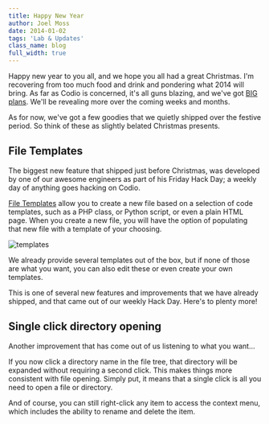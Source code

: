 ```yaml
---
title: Happy New Year
author: Joel Moss
date: 2014-01-02
tags: 'Lab & Updates'
class_name: blog
full_width: true
---
```


Happy new year to you all, and we hope you all had a great Christmas. I'm recovering from too much food and drink and pondering what 2014 will bring. As far as Codio is concerned, it's all guns blazing, and we've got [BIG plans](/s/blog/2013/12/git-and-tease-of-what-is-to-come/). We'll be revealing more over the coming weeks and months.

As for now, we've got a few goodies that we quietly shipped over the festive period. So think of these as slightly belated Christmas presents.

## File Templates

The biggest new feature that shipped just before Christmas, was developed by one of our awesome engineers as part of his Friday Hack Day; a weekly day of anything goes hacking on Codio.

[File Templates](/s/docs/ide/ide-general/templates/) allow you to create a new file based on a selection of code templates, such as a PHP class, or Python script, or even a plain HTML page. When you create a new file, you will have the option of populating that new file with a template of your choosing.

![templates](blog/templates.png)

We already provide several templates out of the box, but if none of those are what you want, you can also edit these or even create your own templates.

This is one of several new features and improvements that we have already shipped, and that came out of our weekly Hack Day. Here's to plenty more!

## Single click directory opening

Another improvement that has come out of us listening to what you want...

If you now click a directory name in the file tree, that directory will be expanded without requiring a second click. This makes things more consistent with file opening. Simply put, it means that a single click is all you need to open a file or directory.

And of course, you can still right-click any item to access the context menu, which includes the ability to rename and delete the item.